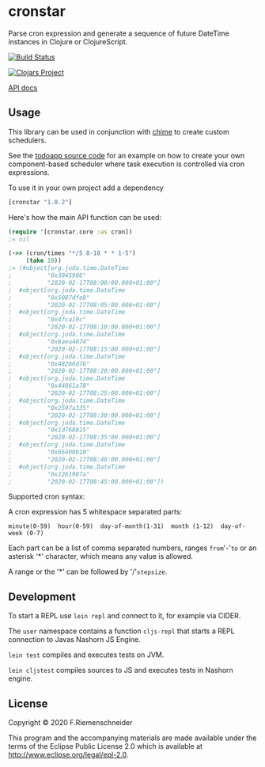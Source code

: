 # cronstar

Parse cron expression and generate a sequence of future DateTime
instances in Clojure or ClojureScript.

[![Build Status](https://travis-ci.org/friemen/cronstar.png?branch=master)](https://travis-ci.org/friemen/cronstar)

[![Clojars Project](http://clojars.org/cronstar/latest-version.svg)](http://clojars.org/cronstar)

[API docs](https://friemen.github.com/cronstar)


## Usage

This library can be used in conjunction with
[chime](https://github.com/jarohen/chime) to create custom schedulers.

See the [todoapp source
code](https://github.com/friemen/clj-todoapp-example) for an example
on how to create your own component-based scheduler where task
execution is controlled via cron expressions.

To use it in your own project add a dependency

```clojure
[cronstar "1.0.2"]
```

Here's how the main API function can be used:

```clojure
(require '[cronstar.core :as cron])
;= nil

(->> (cron/times "*/5 8-18 * * 1-5")
     (take 10))
;= (#object[org.joda.time.DateTime
;          "0x3045906"
;          "2020-02-17T08:00:00.000+01:00"]
;  #object[org.joda.time.DateTime
;          "0x5087dfe8"
;          "2020-02-17T08:05:00.000+01:00"]
;  #object[org.joda.time.DateTime
;          "0x4fca19c"
;          "2020-02-17T08:10:00.000+01:00"]
;  #object[org.joda.time.DateTime
;          "0x6aea4674"
;          "2020-02-17T08:15:00.000+01:00"]
;  #object[org.joda.time.DateTime
;          "0x48266d76"
;          "2020-02-17T08:20:00.000+01:00"]
;  #object[org.joda.time.DateTime
;          "0x44861a78"
;          "2020-02-17T08:25:00.000+01:00"]
;  #object[org.joda.time.DateTime
;          "0x2597a335"
;          "2020-02-17T08:30:00.000+01:00"]
;  #object[org.joda.time.DateTime
;          "0x1d768815"
;          "2020-02-17T08:35:00.000+01:00"]
;  #object[org.joda.time.DateTime
;          "0x66400b10"
;          "2020-02-17T08:40:00.000+01:00"]
;  #object[org.joda.time.DateTime
;          "0x1261987a"
;          "2020-02-17T08:45:00.000+01:00"])

```

Supported cron syntax:

A cron expression has 5 whitespace separated parts:

```
minute(0-59)  hour(0-59)  day-of-month(1-31)  month (1-12)  day-of-week (0-7)
```

Each part can be a list of comma separated numbers, ranges `from`'-'`to` or an
asterisk '*' character, which means any value is allowed.

A range or the '*' can be followed by '/'`stepsize`.


## Development

To start a REPL use `lein repl` and connect to it, for example via
CIDER.

The `user` namespace contains a function `cljs-repl` that starts a
REPL connection to Javas Nashorn JS Engine.

`lein test` compiles and executes tests on JVM.

`lein cljstest` compiles sources to JS and executes tests in Nashorn engine.


## License

Copyright © 2020 F.Riemenschneider

This program and the accompanying materials are made available under the
terms of the Eclipse Public License 2.0 which is available at
http://www.eclipse.org/legal/epl-2.0.
